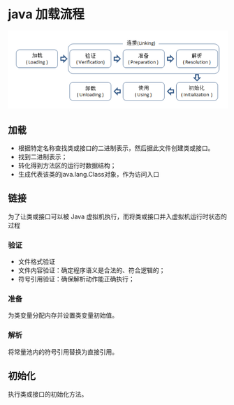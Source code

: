 # java 加载流程
![mahua](https://raw.githubusercontent.com/iverson205/study/8bcc2d0163c2c5a2372985d3e471bda8b8b21b1d/1.jpg)


## 加载
* 根据特定名称查找类或接口的二进制表示，然后据此文件创建类或接口。
*  找到二进制表示；
*  转化得到方法区的运行时数据结构；
*  生成代表该类的java.lang.Class对象，作为访问入口

## 链接
 为了让类或接口可以被 Java 虚拟机执行，而将类或接口并入虚拟机运行时状态的过程

### 验证
* 文件格式验证
* 文件内容验证：确定程序语义是合法的、符合逻辑的；
* 符号引用验证：确保解析动作能正确执行；

### 准备
为类变量分配内存并设置类变量初始值。

### 解析
将常量池内的符号引用替换为直接引用。

## 初始化
执行类或接口的初始化方法。